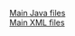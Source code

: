 [Main Java files](https://github.com/DroidFreak32/MADLabApps/tree/a07_menu_activity_switcher/app/src/main/java/com/example/student/mad_labapp)  
[Main XML files](https://github.com/DroidFreak32/MADLabApps/tree/a07_menu_activity_switcher/app/src/main/res/layout)  
